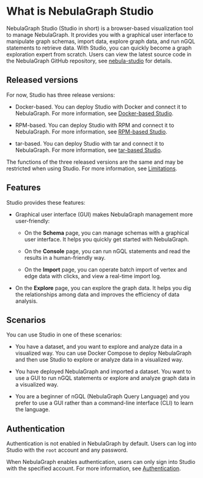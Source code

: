 # What is NebulaGraph Studio

NebulaGraph Studio (Studio in short) is a browser-based visualization tool to manage NebulaGraph. It provides you with a graphical user interface to manipulate graph schemas, import data, explore graph data, and run nGQL statements to retrieve data. With Studio, you can quickly become a graph exploration expert from scratch. Users can view the latest source code in the NebulaGraph GitHub repository, see [nebula-studio](https://github.com/vesoft-inc/nebula-studio) for details.

## Released versions

For now, Studio has three release versions:

- Docker-based. You can deploy Studio with Docker and connect it to NebulaGraph. For more information, see [Docker-based Studio](../deploy-connect/st-ug-deploy.md).

- RPM-based. You can deploy Studio with RPM and connect it to NebulaGraph. For more information, see [RPM-based Studio](../deploy-connect/st-ug-deploy.md).

- tar-based. You can deploy Studio with tar and connect it to NebulaGraph. For more information, see [tar-based Studio](../deploy-connect/st-ug-deploy.md).

The functions of the three released versions are the same and may be restricted when using Studio. For more information, see [Limitations](../about-studio/st-ug-limitations.md).

## Features

Studio provides these features:

- Graphical user interface (GUI) makes NebulaGraph management more user-friendly:

   - On the **Schema** page, you can manage schemas with a graphical user interface. It helps you quickly get started with NebulaGraph.

   - On the **Console** page, you can run nGQL statements and read the results in a human-friendly way.

   - On the **Import** page, you can operate batch import of vertex and edge data with clicks, and view a real-time import log.

- On the **Explore** page, you can explore the graph data. It helps you dig the relationships among data and improves the efficiency of data analysis.

## Scenarios

You can use Studio in one of these scenarios:

- You have a dataset, and you want to explore and analyze data in a visualized way. You can use Docker Compose to deploy NebulaGraph and then use Studio to explore or analyze data in a visualized way.  

- You have deployed NebulaGraph and imported a dataset. You want to use a GUI to run nGQL statements or explore and analyze graph data in a visualized way.  

- You are a beginner of nGQL (NebulaGraph Query Language) and you prefer to use a GUI rather than a command-line interface (CLI) to learn the language.  

## Authentication
<!--
For Studio on Cloud, only the instance creator and the NebulaGraph Cloud Service accounts that are authorized to manipulate data in NebulaGraph can connect to Studio. For more information, see [NebulaGraph Cloud Service User Guide](https://cloud-docs.nebula-cloud.io/en/posts/toc/dbaas-ug-toc/).
-->

Authentication is not enabled in NebulaGraph by default. Users can log into Studio with the `root` account and any password.

When NebulaGraph enables authentication, users can only sign into Studio with the specified account. For more information, see [Authentication](../../7.data-security/1.authentication/1.authentication.md).
